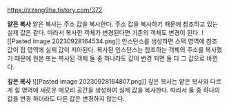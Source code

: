 https://zzang9ha.tistory.com/372

**얕은 복사**
얕은 복사는 주소 값을 복사한다.
주소 값을 복사하기 때문에 참조하고 있는  실제 값은 같다.
따라서 복사한 객체가 변경된다면 기존의 객체도 변경이 된다.
![[Pasted image 20230928164534.png]]
인스턴스를 생성하면 스택 영역에 참조 값이 힙 영역에 실제 값이 저아된다.
복사된 인스턴스는 참조하는 객체의 주소를 복사했기 때문에 원본 또는 복사된 객체
둘 중 하나라도 값이 변경 되면 둘 다 그 값으로 바뀐다.

**깊은 복사**
![[Pasted image 20230928164807.png]]
깊은 복사는 얕은 복사와 다르게 힙 영역에 새로운 메모리 공간을 생성하여 실제 값을 복사한다.
따라서 둘 중 하나의 값을 변경 하더라도 다른 값은 변경하지 않는다.
